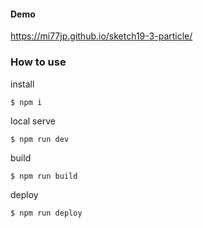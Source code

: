 #### Demo

<https://mi77jp.github.io/sketch19-3-particle/>

### How to use

install

```
$ npm i
```

local serve

```
$ npm run dev
```

build

```
$ npm run build
```

deploy

```
$ npm run deploy
```
